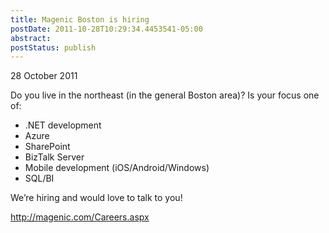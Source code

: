 ```yaml
---
title: Magenic Boston is hiring
postDate: 2011-10-28T10:29:34.4453541-05:00
abstract: 
postStatus: publish
---
```

28 October 2011

Do you live in the northeast (in the general Boston area)? Is your focus one of:

- .NET development
- Azure
- SharePoint
- BizTalk Server
- Mobile development (iOS/Android/Windows)
- SQL/BI


We’re hiring and would love to talk to you!

http://magenic.com/Careers.aspx
